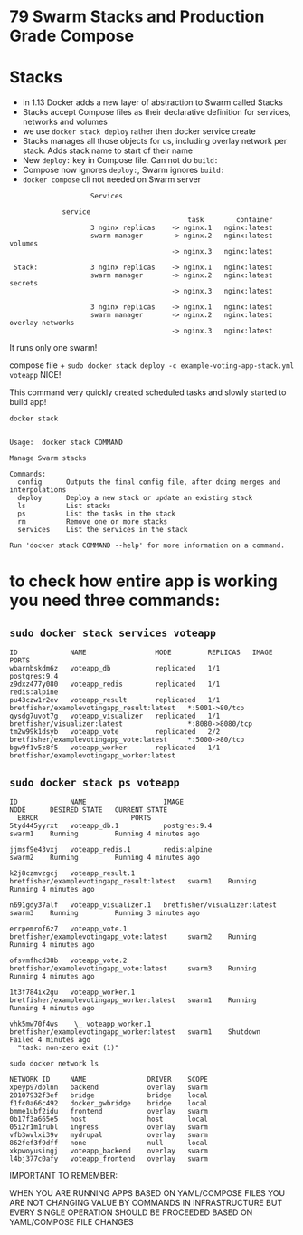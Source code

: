 # 79 Swarm Stacks and Production Grade Compose

# Stacks

- in 1.13 Docker adds a new layer of abstraction to Swarm called Stacks
- Stacks accept Compose files as their declarative definition for services, networks and volumes
- we use `docker stack deploy` rather then docker service create
- Stacks manages all those objects for us, including overlay network per stack. Adds stack name to start of their name
- New `deploy:` key in Compose file. Can not do `build:`
- Compose now ignores `deploy:`, Swarm ignores `build:`
- `docker compose` cli not needed on Swarm server

```
                    Services

             service
                                            task        container
                    3 nginx replicas    -> nginx.1   nginx:latest
                    swarm manager       -> nginx.2   nginx:latest              volumes
                                        -> nginx.3   nginx:latest

 Stack:             3 nginx replicas    -> nginx.1   nginx:latest
                    swarm manager       -> nginx.2   nginx:latest               secrets
                                        -> nginx.3   nginx:latest

                    3 nginx replicas    -> nginx.1   nginx:latest
                    swarm manager       -> nginx.2   nginx:latest              overlay networks
                                        -> nginx.3   nginx:latest
```

It runs only one swarm!

compose file + `sudo docker stack deploy -c example-voting-app-stack.yml voteapp` NICE!

This command very quickly created scheduled tasks and slowly started to build app!

`docker stack`

```

Usage:  docker stack COMMAND

Manage Swarm stacks

Commands:
  config      Outputs the final config file, after doing merges and interpolations
  deploy      Deploy a new stack or update an existing stack
  ls          List stacks
  ps          List the tasks in the stack
  rm          Remove one or more stacks
  services    List the services in the stack

Run 'docker stack COMMAND --help' for more information on a command.
```

# to check how entire app is working you need three commands:

## `sudo docker stack services voteapp`

```
ID             NAME                 MODE         REPLICAS   IMAGE                                       PORTS
wbarnbskdm6z   voteapp_db           replicated   1/1        postgres:9.4
z9dxz477y080   voteapp_redis        replicated   1/1        redis:alpine
pu43czw1r2ev   voteapp_result       replicated   1/1        bretfisher/examplevotingapp_result:latest   *:5001->80/tcp
qysdg7uvot7g   voteapp_visualizer   replicated   1/1        bretfisher/visualizer:latest                *:8080->8080/tcp
tm2w99k1dsyb   voteapp_vote         replicated   2/2        bretfisher/examplevotingapp_vote:latest     *:5000->80/tcp
bgw9f1v5z8f5   voteapp_worker       replicated   1/1        bretfisher/examplevotingapp_worker:latest
```

## `sudo docker stack ps voteapp`

```
ID             NAME                   IMAGE                                       NODE      DESIRED STATE   CURRENT STATE
  ERROR                       PORTS
5tyd445yyrxt   voteapp_db.1           postgres:9.4                                swarm1    Running         Running 4 minutes ago

jjmsf9e43vxj   voteapp_redis.1        redis:alpine                                swarm2    Running         Running 4 minutes ago

k2j8czmvzgcj   voteapp_result.1       bretfisher/examplevotingapp_result:latest   swarm1    Running         Running 4 minutes ago

n691gdy37alf   voteapp_visualizer.1   bretfisher/visualizer:latest                swarm3    Running         Running 3 minutes ago

errpemrof6z7   voteapp_vote.1         bretfisher/examplevotingapp_vote:latest     swarm2    Running         Running 4 minutes ago

ofsvmfhcd38b   voteapp_vote.2         bretfisher/examplevotingapp_vote:latest     swarm3    Running         Running 4 minutes ago

1t3f784ix2gu   voteapp_worker.1       bretfisher/examplevotingapp_worker:latest   swarm1    Running         Running 4 minutes ago

vhk5mw70f4ws    \_ voteapp_worker.1   bretfisher/examplevotingapp_worker:latest   swarm1    Shutdown        Failed 4 minutes ago
  "task: non-zero exit (1)"
```

`sudo docker network ls`

```
NETWORK ID     NAME               DRIVER    SCOPE
xpeyp97dolnn   backend            overlay   swarm
20107932f3ef   bridge             bridge    local
f1fc0a66c492   docker_gwbridge    bridge    local
bmme1ubf2idu   frontend           overlay   swarm
0b17f3a665e5   host               host      local
05i2r1m1rubl   ingress            overlay   swarm
vfb3wvlxi39v   mydrupal           overlay   swarm
862fef3f9dff   none               null      local
xkpwoyusingj   voteapp_backend    overlay   swarm
l4bj377c0afy   voteapp_frontend   overlay   swarm
```

IMPORTANT TO REMEMBER:

WHEN YOU ARE RUNNING APPS BASED ON YAML/COMPOSE FILES
YOU ARE NOT CHANGING VALUE BY COMMANDS IN INFRASTRUCTURE BUT
EVERY SINGLE OPERATION SHOULD BE PROCEEDED BASED ON YAML/COMPOSE FILE CHANGES
